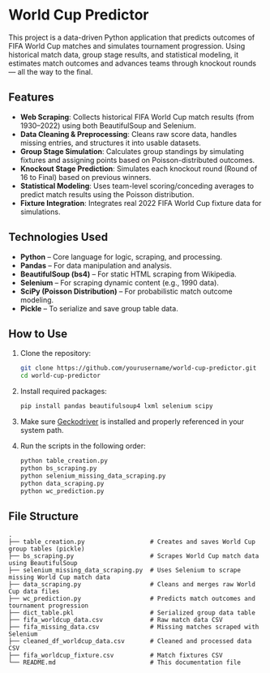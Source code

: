 # World Cup Predictor

This project is a data-driven Python application that predicts outcomes of FIFA World Cup matches and simulates tournament progression. Using historical match data, group stage results, and statistical modeling, it estimates match outcomes and advances teams through knockout rounds — all the way to the final.

## Features

- **Web Scraping**: Collects historical FIFA World Cup match results (from 1930–2022) using both BeautifulSoup and Selenium.
- **Data Cleaning & Preprocessing**: Cleans raw score data, handles missing entries, and structures it into usable datasets.
- **Group Stage Simulation**: Calculates group standings by simulating fixtures and assigning points based on Poisson-distributed outcomes.
- **Knockout Stage Prediction**: Simulates each knockout round (Round of 16 to Final) based on previous winners.
- **Statistical Modeling**: Uses team-level scoring/conceding averages to predict match results using the Poisson distribution.
- **Fixture Integration**: Integrates real 2022 FIFA World Cup fixture data for simulations.

## Technologies Used

- **Python** – Core language for logic, scraping, and processing.
- **Pandas** – For data manipulation and analysis.
- **BeautifulSoup (bs4)** – For static HTML scraping from Wikipedia.
- **Selenium** – For scraping dynamic content (e.g., 1990 data).
- **SciPy (Poisson Distribution)** – For probabilistic match outcome modeling.
- **Pickle** – To serialize and save group table data.

## How to Use

1. Clone the repository:

    ```bash
    git clone https://github.com/yourusername/world-cup-predictor.git
    cd world-cup-predictor
    ```

2. Install required packages:

    ```bash
    pip install pandas beautifulsoup4 lxml selenium scipy
    ```

3. Make sure [Geckodriver](https://github.com/mozilla/geckodriver/releases) is installed and properly referenced in your system path.

4. Run the scripts in the following order:

    ```bash
    python table_creation.py
    python bs_scraping.py
    python selenium_missing_data_scraping.py
    python data_scraping.py
    python wc_prediction.py
    ```

## File Structure
    .
    ├── table_creation.py                  # Creates and saves World Cup group tables (pickle)
    ├── bs_scraping.py                     # Scrapes World Cup match data using BeautifulSoup
    ├── selenium_missing_data_scraping.py  # Uses Selenium to scrape missing World Cup match data
    ├── data_scraping.py                   # Cleans and merges raw World Cup data files
    ├── wc_prediction.py                   # Predicts match outcomes and tournament progression
    ├── dict_table.pkl                     # Serialized group data table
    ├── fifa_worldcup_data.csv             # Raw match data CSV
    ├── fifa_missing_data.csv              # Missing matches scraped with Selenium
    ├── cleaned_df_worldcup_data.csv       # Cleaned and processed data CSV
    ├── fifa_worldcup_fixture.csv          # Match fixtures CSV
    └── README.md                          # This documentation file
